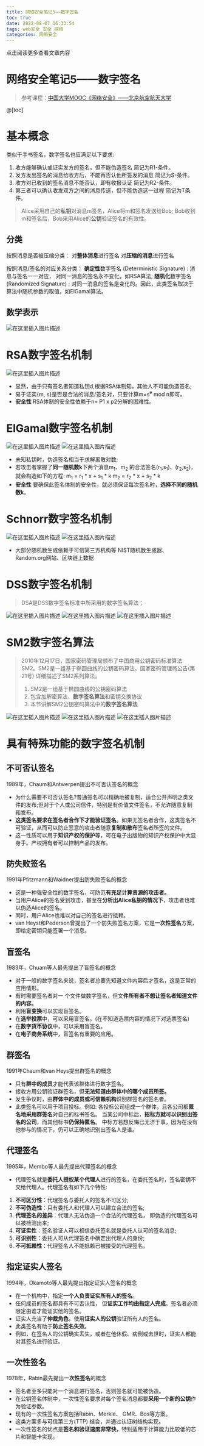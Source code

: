 ```yaml
---
title: 网络安全笔记5——数字签名
toc: true
date: 2022-08-07 16:33:54
tags: web安全 安全 网络
categories: 网络安全
---
```


​​点击阅读更多查看文章内容<!--more-->

# 网络安全笔记5——数字签名
>参考课程：[中国大学MOOC《网络安全》——北京航空航天大学](https://www.icourse163.org/course/BUAA-1466021165)

@[toc]

# 基本概念

类似于手书签名，数字签名也应满足以下要求:
1. 收方能够确认或证实发方的签名，但不能伪造签名
简记为R1-条件。
2. 发方发出签名的消息给收方后，不能再否认他所签发的消息
简记为S-条件。
3. 收方对已收到的签名消息不能否认，即有收报认证
简记为R2-条件。
4. 第三者可以确认收发双方之间的消息传送，但不能伪造这一过程
简记为T条件。

>Alice采用自己的**私钥**对消息m签名，Alice将m和签名发送给Bob;
>Bob收到m和签名后，Bob采用Alice的**公钥**验证签名的有效性。

## 分类
按照消息是否被压缩分类：
对**整体消息**进行签名
对**压缩的消息**进行签名

按照消息/签名的对应关系分类：
**确定性**数字签名 (Deterministic Signature) :
消息与签名一一对应， 对同一消息的签名永不变化，如RSA算法;
**随机化**数字签名 (Randomized Signature) :
对同一消息的签名是变化的。因此，此类签名取决于算法中随机参数的取值，如ElGamal算法。

## 数学表示

![在这里插入图片描述](https://cdn.jsdelivr.net/gh/shnpd/blog-pic@main/csdn/181a2d6f63ebd352de5027f7e365a588_1740930392236.png)
# RSA数字签名机制
![在这里插入图片描述](https://cdn.jsdelivr.net/gh/shnpd/blog-pic@main/csdn/9f853b858488a9ecce03337a9e15b243_1740930392236.png)
- 显然，由于只有签名者知道私钥d,根据RSA体制知，其他人不可能伪造签名;
- 易于证实{m, s}是否是合法的消息/签名对，只要计算m=s<sup>e</sup> mod n即可。
- **安全性**
RSA体制的安全性依赖于n= P1 x p2分解的困难性。

# ElGamal数字签名机制
![在这里插入图片描述](https://cdn.jsdelivr.net/gh/shnpd/blog-pic@main/csdn/4eedf56931324c1da148fa47764419c4_1740930392236.png)
![在这里插入图片描述](https://cdn.jsdelivr.net/gh/shnpd/blog-pic@main/csdn/a55a1ae7f74236318d628d3b315a5fe0_1740930392236.png)

- 未知私钥时，伪造签名相当于求解离散对数;
- 若攻击者掌握了**同一随机数k**下两个消息m<sub>1</sub>、m<sub>2</sub> 的合法签名(r<sub>1</sub>,s<sub>1</sub>)、(r<sub>2</sub>,s<sub>2</sub>)， 就会构造如下的方程:
m<sub>1</sub> = r<sub>1</sub> * x + s<sub>1</sub> * k
m<sub>2</sub> = r<sub>2</sub> * x + s<sub>2</sub> * k
- **安全性**
要确保此签名体制的安全性，就必须保证每次签名时，**选择不同的随机数k**。

# Schnorr数字签名机制
![在这里插入图片描述](https://cdn.jsdelivr.net/gh/shnpd/blog-pic@main/csdn/2c7a2759f2bb90974909da0602534286_1740930400086.png)
![在这里插入图片描述](https://cdn.jsdelivr.net/gh/shnpd/blog-pic@main/csdn/d553f89bb4a869551aec008bcb6e4718_1740930400086.png)

- 大部分随机数生成依赖于可信第三方机构等
NIST随机数生成器、Random.org网站、区块链上数据

# DSS数字签名机制
>DSA是DSS数字签名标准中所采用的数字签名算法；

![在这里插入图片描述](https://cdn.jsdelivr.net/gh/shnpd/blog-pic@main/csdn/839e932f875cbd93935d217667372775_1740930400086.png)
![在这里插入图片描述](https://cdn.jsdelivr.net/gh/shnpd/blog-pic@main/csdn/fd6d60cea1277a59a69b208c2251ba4d_1740930400086.png)
![在这里插入图片描述](https://cdn.jsdelivr.net/gh/shnpd/blog-pic@main/csdn/914b52d6cb405ea0490c99456790edfe_1740930400086.png)


# SM2数字签名算法
>2010年12月17日，国家密码管理局颁布了中国商用公钥密码标准算法SM2。SM2是一组基于椭圆曲线的公钥密码算法。国家密码管理局公告(第21号) 详细描述了SM2系列算法。
>1. SM2是一组基于椭圆曲线的公钥密码算法
>2. 包含加解密算法、**数字签名算法**和密钥交换协议
>3. 本节讲解SM2公钥密码算法中的**数字签名算法**

![在这里插入图片描述](https://cdn.jsdelivr.net/gh/shnpd/blog-pic@main/csdn/b4d257a55abff7e9e83a6a2b78195e6b_1740930408909.png)
![在这里插入图片描述](https://cdn.jsdelivr.net/gh/shnpd/blog-pic@main/csdn/9087dc8ce30f88b9d398660ee766347e_1740930408909.png)
![在这里插入图片描述](https://cdn.jsdelivr.net/gh/shnpd/blog-pic@main/csdn/92ee3d13bb3d31f6358f9205051cf54d_1740930408909.png)

# 具有特殊功能的数字签名机制
## 不可否认签名

1989年，Chaum和Antwerpen提出不可否认签名的概念

- 为什么需要不可否认签名?普通签名可以精确地被复制，适合公开声明之类文件的发布;但对于个人或公司信件，特别是有价值文件签名，不允许随意复制和发布。
- **这类签名要求在签名者合作下才能验证签名**。如果无签名者合作，这类签名不可验证，从而可以防止恶意的攻击者随意**复制和散布**签名者所签的文件。
- 这一性质可以用于**知识产权的保护**等，可在电子出版物的知识产权保护中大显身手。产权拥有者可以控制产品的发布。

## 防失败签名
1991年Pfitzmann和Waidner提出防失败签名的概念

- 这是一种强安全性的数字签名，可防范**有充足计算资源的攻击者。**
- 当用户Alice的签名受到攻击，甚至在**分析出Alice私钥的情况下**，攻击者也难以伪造Alice的签名。
- 同时，用户Alice也难以对自己的签名进行抵赖。
- van Heyst和Pederson曾提出了一个防失败签名方案，它是**一次性签名**方案， 即给定密钥只能签署一个消息。


## 盲签名
1983年，Chuam等人最先提出了盲签名的概念

- 对于一般的数字签名来说，签名者总要先知道文件内容后才签名，这是正常的应用情形。
- 有时需要签名者对一 个文件做数字签名，但文**件所有者不想让签名者知道文件的内容。**
- 利用**盲变换**可以实现盲签名。
- 在**选举投票**中，可以采用盲签名。(在不知道选票内容的情况下对选票签名)
- 在**数字货币协议**中，可以采用盲签名。
- 在**电子商务系统**中，盲签名有重要的应用。

## 群签名
1991年Chaum和van Heys提出群签名的概念

- 只有**群中的成员**才能代表该群体进行数字签名。
- 接收方用公钥验证群签名，但**无法知道由群体中的哪个成员所签。**
- 发生争议时，由**群体中的成员或可信赖机构**识别群签名的签名者。
- 此类签名可以用于项目投标。例如:
各投标公司组成一个群体，且各公司都**匿名地采用群签名**对自己的标书签名。
当某公司中标后，**招标方就可以识别出签名的公司**，而其他标书**仍保持匿名**。
中标方若想反悔已无济于事，因为在没有他参与的情况下，仍可以正确地识别出签名人是谁。

## 代理签名
1995年，Membo等人最先提出代理签名的概念

- 代理签名就是**委托人授权某个代理人**进行的签名，在委托签名时，签名密钥不交给代理人。代理签名有如下几个特性:
1. **不可区分性**：代理签名与委托人的签名不可区分;
2. **不可伪造性**：只有委托人和代理人可以建立合法的签名;
3. **代理签名的差异**：代理人无法伪造一个合法的代理签名， 即伪造的代理签名可以被检测出来;
4. **可证实性**：签名验证人可以相信委托签名就是委托人认可的签名消息;
5. **可识别性**：委托人可从代理签名中确定出代理人的身份;
6. **不可抵赖性**：代理签名人不能抵赖已被接受的代理签名。

## 指定证实人签名

1994年，Okamoto等人最先提出指定证实人签名的概念

- 在一个机构中，指定**一个人负责证实所有人的签名**。
- 任何成员的签名都具有不可否认性， 但**证实工作均由指定人完成**。签名者必须限定由谁才能证实他的签名。
- 证实人充当了**仲裁角色**，使用**证实人的公钥**验证所有人的签名。
- 此类签名有助于**防止签名失效**。
- 例如，在签名人的公钥确实丢失，或者在他休假、病倒或去世时，证实人都能对其签名进行验证。

## 一次性签名

1978年，Rabin最先提出**一次性签名**的概念

- 签名者至多只能对一个消息进行签名，否则签名就可能被伪造。
- 在公钥签名体制中，一次性签名要求对每个签名消息都要**采用一个新的公钥**作为验证参数。
- 现有的一次性签名方案包括Rabin、Merkle、 GMR、Bos等方案。
- 这类方案多与可信第三方(TTP) 结合，并通过认证树结构实现。
- 一次性签名的优点是**签名和验证速度非常快**，特别适用于计算能力比较低的芯片和智能卡实现。
